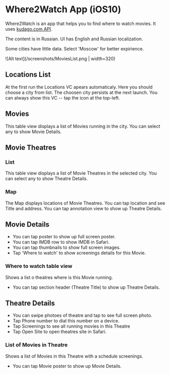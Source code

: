 #  Where2Watch App (iOS10)

Where2Watch is an app that helps you to find where to watch movies. It uses [kudago.com API](https://docs.kudago.com/api/).

The content is in Russian. UI has English and Russian localization.

Some cities have little data. Select 'Moscow' for better expirience.

![Alt text](/screenshots/MoviesList.png | width=320)

## Locations List

At the first run the Locations VC apears automaticaly. Here you should choose a city from list. The choosen city persists at the next launch.
You can always show this VC -- tap the icon at the top-left.



## Movies

This table view displays a list of Movies running in the city. You can select any to show Movie Details.



## Movie Theatres

### List

This table view displays a list of Movie Theatres in the selected city. You can select any to show Theatre Details.

### Map

The Map displays locations of Movie Theatres. You can tap location and see Title and address. You can tap annotation view to show up Theatre Details.



## Movie Details

- You can tap poster to show up full screen poster.
- You can tap IMDB row to show IMDB in Safari.
- You can tap thumbnails to show full screen images.
- Tap 'Where to watch' to show screenings details for this Movie.

### Where to watch table view

Shows a list o theatres where is this Movie running.

- You can tap section header (Theatre Title) to show up Theatre Details.



## Theatre Details

- You can swipe photoes of theatre and tap to see full screen photo.
- Tap Phone number to dial this number on a device.
- Tap Screenings to see all running movies in this Theatre
- Tap Open Site to open theatres site in Safari.



### List of Movies in Theatre

Shows a list of Movies in this Theatre with a schedule screenings.

- You can tap Movie poster to show up Movie Details.



